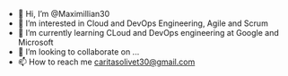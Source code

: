- 👋 Hi, I’m @Maximillian30
- 👀 I’m interested in Cloud and DevOps Engineering, Agile and Scrum
- 🌱 I’m currently learning CLoud and DevOps engineering at Google and Microsoft
- 💞️ I’m looking to collaborate on ...
- 📫 How to reach me caritasolivet30@gmail.com

<!---
Maximillian30/Maximillian30 is a ✨ special ✨ repository because its `README.md` (this file) appears on your GitHub profile.
You can click the Preview link to take a look at your changes.
--->
